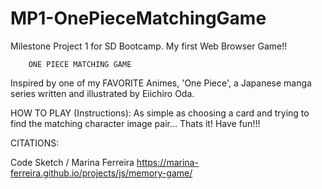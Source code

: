 # MP1-OnePieceMatchingGame
Milestone Project 1 for SD Bootcamp. My first Web Browser Game!!

        ONE PIECE MATCHING GAME
Inspired by one of my FAVORITE Animes, 'One Piece', a Japanese manga series written and illustrated by Eiichiro Oda.

HOW TO PLAY (Instructions):
    As simple as choosing a card and trying to find the matching character image pair... Thats it! Have fun!!!


CITATIONS:

Code Sketch / Marina Ferreira
https://marina-ferreira.github.io/projects/js/memory-game/